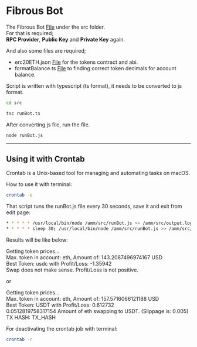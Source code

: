 # Fibrous Bot

The Fibrous Bot [File](/src/runBot.ts) under the src folder.<br>
For that is required;<br>
**RPC Provider**, **Public Key** and **Private Key** again.

And also some files are required;
- erc20ETH.json [File](/compiledContract/erc20ETH.json) for the tokens contract and abi.
- formatBalance.ts [File](/src/formatBalance.ts) to finding correct token decimals for account balance.

Script is written with typescript (ts format), it needs to be converted to js format.
```bash
cd src
```
```bash
tsc runBot.ts
```

After converting js file, run the file.
```bash
node runBot.js
```

---

## Using it with Crontab
Crontab is a Unix-based tool for managing and automating tasks on macOS.

How to use it with terminal:
```bash
crontab -e
```

That script runs the runBot.js file every 30 seconds, save it and exit from edit page:
```bash
* * * * * /usr/local/bin/node /amm/src/runBot.js >> /amm/src/output.log 2>&1
* * * * * sleep 30; /usr/local/bin/node /amm/src/runBot.js >> /amm/src/output.log 2>&1
```

Results will be like below:

Getting token prices...<br>
Max. token in account: eth, Amount of: 143.2087496974167 USD<br>
Best Token: usdc with Profit/Loss: -1.35942<br>
Swap does not make sense. Profit/Loss is not positive.

or

Getting token prices...<br>
Max. token in account: eth, Amount of: 157.5716066121188 USD<br>
Best Token: USDT with Profit/Loss: 0.612732<br>
0.0512819758317154 Amount of eth swapping to USDT. (Slippage is: 0.005)<br>
TX HASH: TX_HASH

For deactivating the crontab job with terminal:
```bash
crontab -r
```
